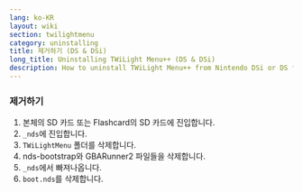 ```yaml
---
lang: ko-KR
layout: wiki
section: twilightmenu
category: uninstalling
title: 제거하기 (DS & DSi)
long_title: Uninstalling TWiLight Menu++ (DS & DSi)
description: How to uninstall TWiLight Menu++ from Nintendo DSi or DS flashcard
---
```


### 제거하기
1. 본체의 SD 카드 또는 Flashcard의 SD 카드에 진입합니다.
1. `_nds`에 진입합니다.
1. `TWiLightMenu` 폴더를 삭제합니다.
1. nds-bootstrap와 GBARunner2 파일들을 삭제합니다.
1. `_nds`에서 빠져나옵니다.
1. `boot.nds`를 삭제합니다.
